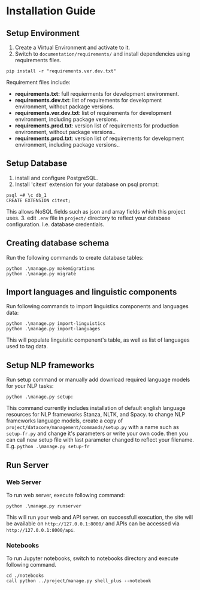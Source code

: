 # Installation Guide
## Setup Environment
1.  Create a Virtual Environment and activate to it.
2. Switch to `documentation/requirements/` and install dependencies using requirements files.
```shell
pip install -r "requirements.ver.dev.txt"
```
Requirement files include:
* **requirements.txt:**  full requierments for development environment.
* **requirements.dev.txt**: list of requirements for development environment, without package versions.
* **requirements.ver.dev.txt**: list of requirements for development environment, including package versions.
* **requirements.prod.txt**: version list of requirements for production environment, without package versions..
* **requirements.prod.txt**: version list of requirements for development environment, including package versions..
## Setup Database
1. install and configure PostgreSQL.
2. Install 'citext' extension for your database on psql prompt:
```shell
psql =# \c db_1
CREATE EXTENSION citext;
```
This allows NoSQL fields such as json and array fields which this project uses.
3. edit `.env` file in `project/` directory to reflect your database configuration. I.e. database credentials.
## Creating database schema
Run the following commands to create database tables:
```shell
python .\manage.py makemigrations
python .\manage.py migrate
```
## Import languages and linguistic components
Run following commands to import linguistics components and languages data:
```shell
python .\manage.py import-linguistics
python .\manage.py import-languages
```
This will populate linguistic compenent's table, as well as list of languages used to tag data.
## Setup NLP frameworks
Run setup command or manually add download required language models for your NLP tasks:
```shell
python .\manage.py setup:
```
This command currently includes installation of default english language resources for NLP frameworks Stanza, NLTK, and Spacy. to change NLP frameworks language models, create a copy of `project/datacore/management/commands/setup.py` with a name such as `setup-fr.py` and change it's parameters or write your own code. then you can call new setup file with last parameter changed to reflect your filename. E.g. `python .\manage.py setup-fr`
## Run Server
### Web Server
To run web server, execute following command:
```shell
python .\manage.py runserver
```
This will run your web and API server. on successfull execution, the site will be available on `http://127.0.0.1:8000/` and APIs can be accessed via `http://127.0.0.1:8000/api`.
### Notebooks
To run Jupyter notebooks, switch to notebooks directory and execute following command.
```shell
cd ./notebooks
call python ../project/manage.py shell_plus --notebook
```
